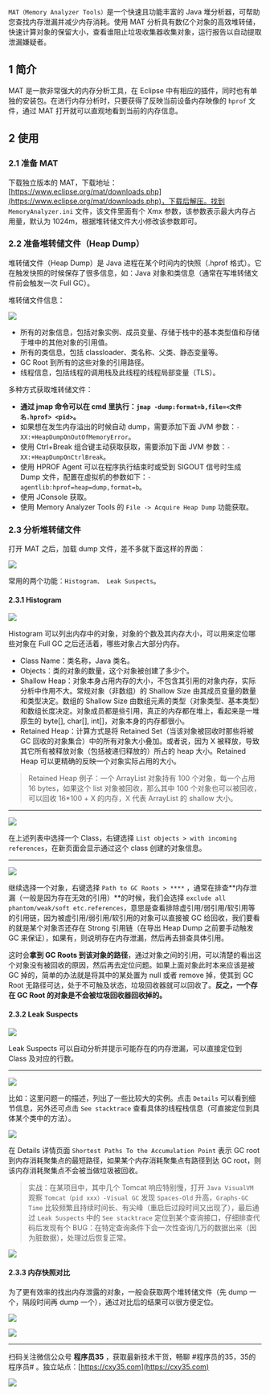 `MAT（Memory Analyzer Tools）`是一个快速且功能丰富的 Java 堆分析器，可帮助您查找内存泄漏并减少内存消耗。使用 MAT 分析具有数亿个对象的高效堆转储，快速计算对象的保留大小，查看谁阻止垃圾收集器收集对象，运行报告以自动提取泄漏嫌疑者。
<!-- more -->

## 1 简介

MAT 是一款非常强大的内存分析工具，在 Eclipse 中有相应的插件，同时也有单独的安装包。在进行内存分析时，只要获得了反映当前设备内存映像的 `hprof` 文件，通过 MAT 打开就可以直观地看到当前的内存信息。

## 2 使用

### 2.1 准备 MAT

下载独立版本的 MAT，下载地址：[https://www.eclipse.org/mat/downloads.php](https://www.eclipse.org/mat/downloads.php)，下载后解压。找到 `MemoryAnalyzer.ini` 文件，该文件里面有个 Xmx 参数，该参数表示最大内存占用量，默认为 1024m，根据堆转储文件大小修改该参数即可。

### 2.2 准备堆转储文件（Heap Dump）

堆转储文件（Heap Dump）是 Java 进程在某个时间内的快照（.hprof 格式）。它在触发快照的时候保存了很多信息，如：Java 对象和类信息（通常在写堆转储文件前会触发一次 Full GC）。

堆转储文件信息：

![](https://oscimg.oschina.net/oscnet/up-db8fee5cc58791f2c51aa1fbce366809f9c.png)

- 所有的对象信息，包括对象实例、成员变量、存储于栈中的基本类型值和存储于堆中的其他对象的引用值。
- 所有的类信息，包括 classloader、类名称、父类、静态变量等。
- GC Root 到所有的这些对象的引用路径。
- 线程信息，包括线程的调用栈及此线程的线程局部变量（TLS）。

多种方式获取堆转储文件：

- **通过 jmap 命令可以在 cmd 里执行：`jmap -dump:format=b,file=<文件名.hprof> <pid>`。**
- 如果想在发生内存溢出的时候自动 dump，需要添加下面 JVM 参数：`-XX:+HeapDumpOnOutOfMemoryError`。
- 使用 Ctrl+Break 组合键主动获取获取，需要添加下面 JVM 参数：`-XX:+HeapDumpOnCtrlBreak`。
- 使用 HPROF Agent 可以在程序执行结束时或受到 SIGOUT 信号时生成 Dump 文件，配置在虚拟机的参数如下：`-agentlib:hprof=heap=dump,format=b`。
- 使用 JConsole 获取。
- 使用 Memory Analyzer Tools 的 `File -> Acquire Heap Dump` 功能获取。

### 2.3 分析堆转储文件

打开 MAT 之后，加载 dump 文件，差不多就下面这样的界面：

![](https://oscimg.oschina.net/oscnet/up-eb9612daab3df6538a49f68574d01622030.png)

常用的两个功能：`Histogram、 Leak Suspects`。

#### 2.3.1 Histogram

![](https://oscimg.oschina.net/oscnet/up-a3801c1d8338c96a2fe01061e507e9f7e80.png)

Histogram 可以列出内存中的对象，对象的个数及其内存大小，可以用来定位哪些对象在 Full GC 之后还活着，哪些对象占大部分内存。

- Class Name：类名称，Java 类名。
- Objects：类的对象的数量，这个对象被创建了多少个。
- Shallow Heap：对象本身占用内存的大小，不包含其引用的对象内存，实际分析中作用不大。常规对象（非数组）的 Shallow Size 由其成员变量的数量和类型决定。数组的 Shallow Size 由数组元素的类型（对象类型、基本类型）和数组长度决定。对象成员都是些引用，真正的内存都在堆上，看起来是一堆原生的 byte[], char[], int[]，对象本身的内存都很小。
- Retained Heap：计算方式是将 Retained Set（当该对象被回收时那些将被 GC 回收的对象集合）中的所有对象大小叠加。或者说，因为 X 被释放，导致其它所有被释放对象（包括被递归释放的）所占的 heap 大小。Retained Heap 可以更精确的反映一个对象实际占用的大小。

> Retained Heap 例子：一个 ArrayList 对象持有 100 个对象，每一个占用 16 bytes，如果这个 list 对象被回收，那么其中 100 个对象也可以被回收，可以回收 16*100 + X 的内存，X 代表 ArrayList 的 shallow 大小。

---

![](https://oscimg.oschina.net/oscnet/up-d7b74ba04668526df9babf40c65adf2e166.png)

在上述列表中选择一个 Class，右键选择 `List objects > with incoming references`，在新页面会显示通过这个 class 创建的对象信息。

---

![](https://oscimg.oschina.net/oscnet/up-d86206a873731d7be3b035c43b36c5c9ec7.png)

继续选择一个对象，右键选择 `Path to GC Roots > ****` ，通常在排查**内存泄漏（一般是因为存在无效的引用）**的时候，我们会选择 `exclude all phantom/weak/soft etc.references`，意思是查看排除虚引用/弱引用/软引用等的引用链，因为被虚引用/弱引用/软引用的对象可以直接被 GC 给回收，我们要看的就是某个对象否还存在 Strong 引用链（在导出 Heap Dump 之前要手动触发 GC 来保证），如果有，则说明存在内存泄漏，然后再去排查具体引用。

这时会**拿到 GC Roots 到该对象的路径**，通过对象之间的引用，可以清楚的看出这个对象没有被回收的原因，然后再去定位问题。如果上面对象此时本来应该是被 GC 掉的，简单的办法就是将其中的某处置为 null 或者 remove 掉，使其到 GC Root 无路径可达，处于不可触及状态，垃圾回收器就可以回收了。**反之，一个存在 GC Root 的对象是不会被垃圾回收器回收掉的。**

#### 2.3.2 Leak Suspects

![](https://oscimg.oschina.net/oscnet/up-15737d76ad546ebe13cbf645d9bfe7ba2d4.png)

Leak Suspects 可以自动分析并提示可能存在的内存泄漏，可以直接定位到 Class 及对应的行数。

---

![](https://oscimg.oschina.net/oscnet/up-c18534c14b6de80b23f9c1035249cfaea39.png)

比如：这里问题一的描述，列出了一些比较大的实例。点击 `Details` 可以看到细节信息，另外还可点击 `See stacktrace` 查看具体的线程栈信息（可直接定位到具体某个类中的方法）。

![](https://oscimg.oschina.net/oscnet/up-5b7138318eb4b3b4011a890a279e22f56b0.png)

在 Details 详情页面 `Shortest Paths To the Accumulation Point` 表示 GC root 到内存消耗聚集点的最短路径，如果某个内存消耗聚集点有路径到达 GC root，则该内存消耗聚集点不会被当做垃圾被回收。

> 实战：在某项目中，其中几个 Tomcat 响应特别慢，打开 `Java VisualVM` 观察 `Tomcat（pid xxx）-Visual GC` 发现 `Spaces-Old` 升高，`Graphs-GC Time` 比较频繁且持续时间长、有尖峰（重启后过段时间又出现了），最后通过 `Leak Suspects` 中的 `See stacktrace` 定位到某个查询接口，仔细排查代码后发现有个 BUG：在特定查询条件下会一次性查询几万的数据出来（因为脏数据），处理过后恢复正常。

![](https://oscimg.oschina.net/oscnet/up-572f17f3da93b7310f4a5e6d6cf094876f0.JPEG)

#### 2.3.3 内存快照对比

为了更有效率的找出内存泄露的对象，一般会获取两个堆转储文件（先 dump 一个，隔段时间再 dump 一个），通过对比后的结果可以很方便定位。

![](https://oscimg.oschina.net/oscnet/up-c6c514ac8a4c3d27583adb2ddc46862c9fc.png)

![](https://oscimg.oschina.net/oscnet/up-9d52c6e0ca7ee7cd7283063497a79eb6805.png)


---

扫码关注微信公众号 **程序员35** ，获取最新技术干货，畅聊 #程序员的35，35的程序员# 。独立站点：[https://cxy35.com](https://cxy35.com)

![](https://oscimg.oschina.net/oscnet/up-285838b9c516db5bb1ba760f292f2346078.JPEG)